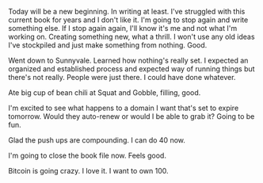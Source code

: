 Today will be a new beginning. In writing at least. I've struggled with this current book for years and I don't like it. I'm going to stop again and write something else. If I stop again again, I'll know it's me and not what I'm working on. Creating something new, what a thrill. I won't use any old ideas I've stockpiled and just make something from nothing. Good.

Went down to Sunnyvale. Learned how nothing's really set. I expected an organized and established process and expected way of running things but there's not really. People were just there. I could have done whatever.

Ate big cup of bean chili at Squat and Gobble, filling, good.

I'm excited to see what happens to a domain I want that's set to expire tomorrow. Would they auto-renew or would I be able to grab it? Going to be fun.

Glad the push ups are compounding. I can do 40 now.

I'm going to close the book file now. Feels good.

Bitcoin is going crazy. I love it. I want to own 100.
